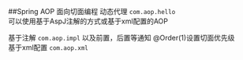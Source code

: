##Spring AOP 面向切面编程
动态代理 `com.aop.hello`  
可以使用基于AspJ注解的方式或基于xml配置的AOP  

基于注解 `com.aop.impl` 以及前置，后置等通知   @Order(1)设置切面优先级  
基于xml配置 `com.aop.xml`